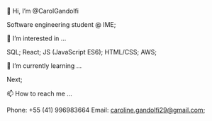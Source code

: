 <!--
**CarolGandolfi/CarolGandolfi** is a ✨ _special_ ✨ repository because its `README.md` (this file) appears on your GitHub profile.

Here are some ideas to get you started:

- 🔭 I’m currently working on ...
- 🌱 I’m currently learning ...
- 👯 I’m looking to collaborate on ...
- 🤔 I’m looking for help with ...
- 💬 Ask me about ...
- 📫 How to reach me: ...
- 😄 Pronouns: ...
- ⚡ Fun fact: ...
-->
👋 Hi, I’m @CarolGandolfi

Software engineering student @ IME;

👀 I’m interested in ...

SQL;
React;
JS (JavaScript ES6);
HTML/CSS;
AWS;


🌱 I’m currently learning ...

Next;


📫 How to reach me ...

Phone: +55 (41) 996983664
Email: caroline.gandolfi29@gmail.com;
